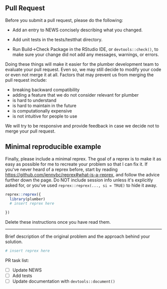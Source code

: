## Pull Request

Before you submit a pull request, please do the following:

* Add an entry to NEWS concisely describing what you changed.

* Add unit tests in the tests/testthat directory.

* Run Build->Check Package in the RStudio IDE, or `devtools::check()`, to make sure your change did not add any messages, warnings, or errors.

Doing these things will make it easier for the plumber development team to evaluate your pull request. Even so, we may still decide to modify your code or even not merge it at all. Factors that may prevent us from merging the pull request include:

* breaking backward compatibility
* adding a feature that we do not consider relevant for plumber
* is hard to understand
* is hard to maintain in the future
* is computationally expensive
* is not intuitive for people to use

We will try to be responsive and provide feedback in case we decide not to merge your pull request.


## Minimal reproducible example

Finally, please include a minimal reprex. The goal of a reprex is to make it as easy as possible for me to recreate your problem so that I can fix it. If you've never heard of a reprex before, start by reading <https://github.com/jennybc/reprex#what-is-a-reprex>, and follow the advice further down the page. Do NOT include session info unless it's explicitly asked for, or you've used `reprex::reprex(..., si = TRUE)` to hide it away.
```r
reprex::reprex({
  library(plumber)
  # insert reprex here

})
```

Delete these instructions once you have read them.

---

Brief description of the original problem and the approach behind your solution.

```r
# insert reprex here
```

PR task list:
- [ ] Update NEWS
- [ ] Add tests
- [ ] Update documentation with `devtools::document()`

